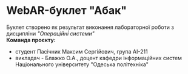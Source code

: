 <h1>WebAR-буклет "Абак"</h1>
Буклет створено як результат виконання лабораторної роботи з дисципліни <em>"Операційні системи"</em>
<br>
<strong>Команда проєкту:</strong>
<ul>
  <li>студент Пасічник Максим Сергійович, група АІ-211</li>
  <li>викладач - Блажко О.А., доцент кафедри інформаційних систем Національного університету "Одеська політехніка"</li>
</ul>


